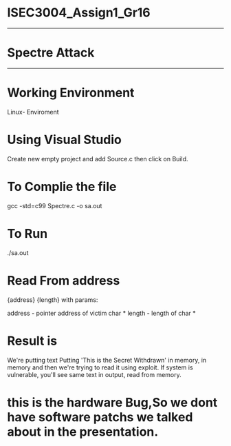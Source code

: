 # ISEC3004_Assign1_Gr16

*****************
# Spectre Attack
*****************

# Working Environment 
Linux- Enviroment

# Using Visual Studio
Create new empty project and add Source.c then click on Build.

# To Complie the file 
gcc -std=c99 Spectre.c -o sa.out

# To Run
./sa.out

# Read From address
{address} {length} with params:

address - pointer address of victim char *
length - length of char * 

# Result is
We're putting text Putting 'This is the Secret Withdrawn' in memory, in memory and then we're trying to read it using exploit. If system is vulnerable, you'll see same text in output, read from memory.


# this is the hardware Bug,So we dont have software patchs we talked about in the presentation.
